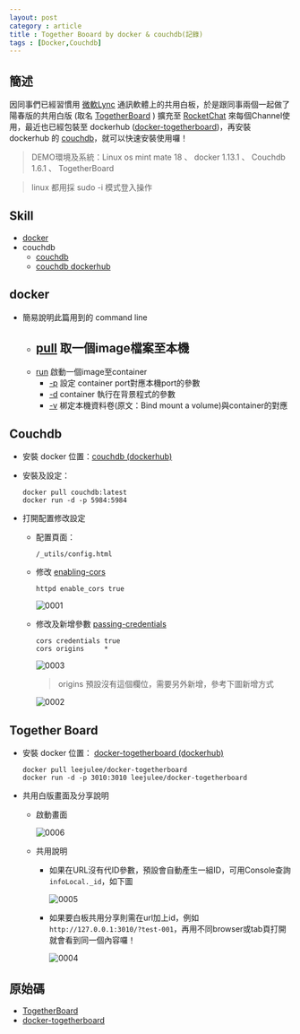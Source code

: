 ```yaml
---
layout: post
category : article
title : Together Booard by docker & couchdb(記錄)
tags : [Docker,Couchdb]
---
```


## 簡述
因同事們已經習慣用 [微軟Lync](https://zh.wikipedia.org/wiki/Skype_for_Business) 通訊軟體上的共用白板，於是跟同事兩個一起做了陽春版的共用白版 (取名 [TogetherBoard](https://github.com/leejulee/TogetherBoard) ) 擴充至 [RocketChat](https://rocket.chat/) 來每個Channel使用，最近也已經包裝至 dockerhub ([docker-togetherboard](https://hub.docker.com/r/leejulee/docker-togetherboard/))，再安裝 dockerhub 的 [couchdb](https://hub.docker.com/r/klaemo/couchdb/)，就可以快速安裝使用囉！

> DEMO環境及系統：Linux os mint mate 18 、 docker 1.13.1 、 Couchdb 1.6.1 、 TogetherBoard

> linux 都用採 sudo -i 模式登入操作

## Skill

- [docker](https://www.docker.com/)
- couchdb
    - [couchdb](http://couchdb.apache.org/)
    - [couchdb dockerhub](https://hub.docker.com/r/klaemo/couchdb/)

## docker 
- 簡易說明此篇用到的 command line
    - [pull](https://docs.docker.com/engine/getstarted/step_six/#/step-2-pull-your-new-image) 取一個image檔案至本機
        -
    - [run](https://docs.docker.com/engine/reference/commandline/run/) 啟動一個image至container
        - [-p](https://docs.docker.com/engine/reference/commandline/run/#/publish-or-expose-port--p---expose) 設定 container port對應本機port的參數
        - [-d](https://docs.docker.com/engine/reference/commandline/run/#/options) container 執行在背景程式的參數
        - [-v](https://docs.docker.com/engine/reference/commandline/run/#/options) 梆定本機資料卷(原文：Bind mount a volume)與container的對應

## Couchdb

- 安裝 docker 位置：[couchdb (dockerhub)](https://hub.docker.com/r/klaemo/couchdb/)
- 安裝及設定：

    ```
    docker pull couchdb:latest
    docker run -d -p 5984:5984
    ```

- 打開配置修改設定
    - 配置頁面：
        
        `/_utils/config.html`

    - 修改 [enabling-cors](http://docs.couchdb.org/en/1.3.0/cors.html#enabling-cors) 
        
        ```
        httpd enable_cors true
        ```

        <img class="img-responsive" src="{{ site.url }}/assets/images/posts/20170225/0001.png" alt="0001"/>

    - 修改及新增參數 [passing-credentials](http://docs.couchdb.org/en/1.3.0/cors.html#passing-credentials)
        
        ```
        cors credentials true
        cors origins     *
        ```

        <img class="img-responsive" src="{{ site.url }}/assets/images/posts/20170225/0003.png" alt="0003"/>

        > origins 預設沒有這個欄位，需要另外新增，參考下圖新增方式

        <img class="img-responsive" src="{{ site.url }}/assets/images/posts/20170225/0002.png" alt="0002"/>

## Together Board

- 安裝 docker 位置： [docker-togetherboard (dockerhub)](https://hub.docker.com/r/leejulee/docker-togetherboard/)
    
    ```
    docker pull leejulee/docker-togetherboard
    docker run -d -p 3010:3010 leejulee/docker-togetherboard
    ```
- 共用白版畫面及分享說明
    - 啟動畫面

        <img class="img-responsive" src="{{ site.url }}/assets/images/posts/20170225/0006.png" alt="0006"/>

    - 共用說明
        - 如果在URL沒有代ID參數，預設會自動產生一組ID，可用Console查詢 `infoLocal._id`，如下圖

            <img class="img-responsive" src="{{ site.url }}/assets/images/posts/20170225/0005.png" alt="0005"/>

        - 如果要白板共用分享則需在url加上id，例如 `http://127.0.0.1:3010/?test-001`，再用不同browser或tab頁打開就會看到同一個內容囉！

            <img class="img-responsive" src="{{ site.url }}/assets/images/posts/20170225/0004.png" alt="0004"/>

## 原始碼
- [TogetherBoard](https://github.com/leejulee/TogetherBoard)
- [docker-togetherboard](https://github.com/leejulee/docker-togetherboard/)